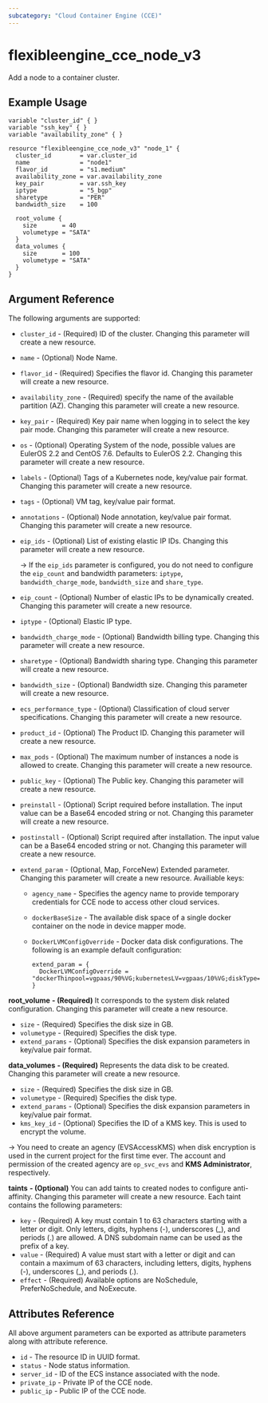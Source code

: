 ```yaml
---
subcategory: "Cloud Container Engine (CCE)"
---
```


# flexibleengine_cce_node_v3

Add a node to a container cluster.

## Example Usage

```hcl
variable "cluster_id" { }
variable "ssh_key" { }
variable "availability_zone" { }

resource "flexibleengine_cce_node_v3" "node_1" {
  cluster_id        = var.cluster_id
  name              = "node1"
  flavor_id         = "s1.medium"
  availability_zone = var.availability_zone
  key_pair          = var.ssh_key
  iptype            = "5_bgp"
  sharetype         = "PER"
  bandwidth_size    = 100

  root_volume {
    size       = 40
    volumetype = "SATA"
  }
  data_volumes {
    size       = 100
    volumetype = "SATA"
  }
}
```

## Argument Reference

The following arguments are supported:

* `cluster_id` - (Required) ID of the cluster. Changing this parameter will create a new resource.

* `name` - (Optional) Node Name.

* `flavor_id` - (Required) Specifies the flavor id. Changing this parameter will create a new resource.

* `availability_zone` - (Required) specify the name of the available partition (AZ).
  Changing this parameter will create a new resource.

* `key_pair` - (Required) Key pair name when logging in to select the key pair mode.
  Changing this parameter will create a new resource.

* `os` - (Optional) Operating System of the node, possible values are EulerOS 2.2 and CentOS 7.6. Defaults to EulerOS 2.2.
    Changing this parameter will create a new resource.

* `labels` - (Optional) Tags of a Kubernetes node, key/value pair format. Changing this parameter will create a new resource.

* `tags` - (Optional) VM tag, key/value pair format.

* `annotations` - (Optional) Node annotation, key/value pair format. Changing this parameter will create a new resource.

* `eip_ids` - (Optional) List of existing elastic IP IDs. Changing this parameter will create a new resource.

  -> If the `eip_ids` parameter is configured, you do not need to configure the `eip_count` and bandwidth parameters:
  `iptype`, `bandwidth_charge_mode`, `bandwidth_size` and `share_type`.

* `eip_count` - (Optional) Number of elastic IPs to be dynamically created. Changing this parameter will create a new resource.

* `iptype` - (Optional) Elastic IP type.

* `bandwidth_charge_mode` - (Optional) Bandwidth billing type. Changing this parameter will create a new resource.

* `sharetype` - (Optional) Bandwidth sharing type. Changing this parameter will create a new resource.

* `bandwidth_size` - (Optional) Bandwidth size. Changing this parameter will create a new resource.

* `ecs_performance_type` - (Optional) Classification of cloud server specifications.
    Changing this parameter will create a new resource.

* `product_id` - (Optional) The Product ID. Changing this parameter will create a new resource.

* `max_pods` - (Optional) The maximum number of instances a node is allowed to create.
    Changing this parameter will create a new resource.

* `public_key` - (Optional) The Public key. Changing this parameter will create a new resource.

* `preinstall` - (Optional) Script required before installation. The input value can be a Base64 encoded string or not.
    Changing this parameter will create a new resource.

* `postinstall` - (Optional) Script required after installation. The input value can be a Base64 encoded string or not.
   Changing this parameter will create a new resource.

* `extend_param` - (Optional, Map, ForceNew) Extended parameter. Changing this parameter will create a new resource.
  Availiable keys:

  + `agency_name` - Specifies the agency name to provide temporary credentials for CCE node to access other cloud services.
  + `dockerBaseSize` - The available disk space of a single docker container on the node in device mapper mode.
  + `DockerLVMConfigOverride` - Docker data disk configurations. The following is an example default configuration:

    ```hcl
    extend_param = {
      DockerLVMConfigOverride = "dockerThinpool=vgpaas/90%VG;kubernetesLV=vgpaas/10%VG;diskType=evs;lvType=linear"
    }
    ```

**root_volume** **- (Required)** It corresponds to the system disk related configuration.
  Changing this parameter will create a new resource.

  * `size` - (Required) Specifies the disk size in GB.
  * `volumetype` - (Required) Specifies the disk type.
  * `extend_params` - (Optional) Specifies the disk expansion parameters in key/value pair format.

**data_volumes** **- (Required)** Represents the data disk to be created.
  Changing this parameter will create a new resource.

  * `size` - (Required) Specifies the disk size in GB.
  * `volumetype` - (Required) Specifies the disk type.
  * `extend_params` - (Optional) Specifies the disk expansion parameters in key/value pair format.
  * `kms_key_id` - (Optional) Specifies the ID of a KMS key. This is used to encrypt the volume.

  -> You need to create an agency (EVSAccessKMS) when disk encryption is used in the current project for the first time ever.
  The account and permission of the created agency are `op_svc_evs` and **KMS Administrator**, respectively.

**taints** **- (Optional)** You can add taints to created nodes to configure anti-affinity.
  Changing this parameter will create a new resource.
  Each taint contains the following parameters:

  * `key` - (Required) A key must contain 1 to 63 characters starting with a letter or digit. Only letters, digits,
    hyphens (-), underscores (_), and periods (.) are allowed. A DNS subdomain name can be used as the prefix of a key.
  * `value` - (Required) A value must start with a letter or digit and can contain a maximum of 63 characters,
    including letters, digits, hyphens (-), underscores (_), and periods (.).
  * `effect` - (Required) Available options are NoSchedule, PreferNoSchedule, and NoExecute.

## Attributes Reference

All above argument parameters can be exported as attribute parameters along with attribute reference.

* `id` - The resource ID in UUID format.
* `status` -  Node status information.
* `server_id` - ID of the ECS instance associated with the node.
* `private_ip` - Private IP of the CCE node.
* `public_ip` - Public IP of the CCE node.
